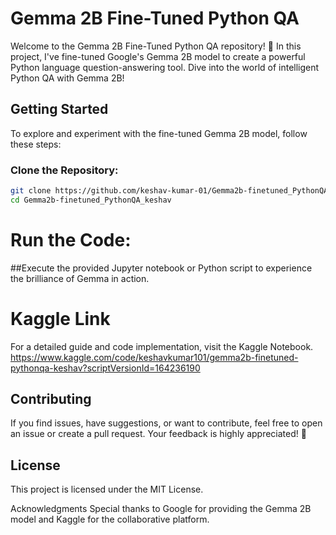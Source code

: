 # Gemma 2B Fine-Tuned Python QA

Welcome to the Gemma 2B Fine-Tuned Python QA repository! 🚀 In this project, I've fine-tuned Google's Gemma 2B model to create a powerful Python language question-answering tool. Dive into the world of intelligent Python QA with Gemma 2B!

## Getting Started

To explore and experiment with the fine-tuned Gemma 2B model, follow these steps:

### Clone the Repository:

```bash
git clone https://github.com/keshav-kumar-01/Gemma2b-finetuned_PythonQA_keshav.git
cd Gemma2b-finetuned_PythonQA_keshav
```
# Run the Code:
##Execute the provided Jupyter notebook or Python script to experience the brilliance of Gemma in action.

# Kaggle Link
For a detailed guide and code implementation, visit the Kaggle Notebook.
https://www.kaggle.com/code/keshavkumar101/gemma2b-finetuned-pythonqa-keshav?scriptVersionId=164236190

## Contributing
If you find issues, have suggestions, or want to contribute, feel free to open an issue or create a pull request. Your feedback is highly appreciated! 🤝

## License
This project is licensed under the MIT License.

Acknowledgments
Special thanks to Google for providing the Gemma 2B model and Kaggle for the collaborative platform.
